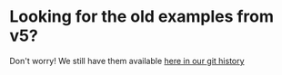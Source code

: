 # Looking for the old examples from v5?

Don't worry! We still have them available [here in our git history](https://github.com/react-static/react-static/tree/280d7c0629c702e843039e9feaa68efa4058303e/archives/old-examples)
